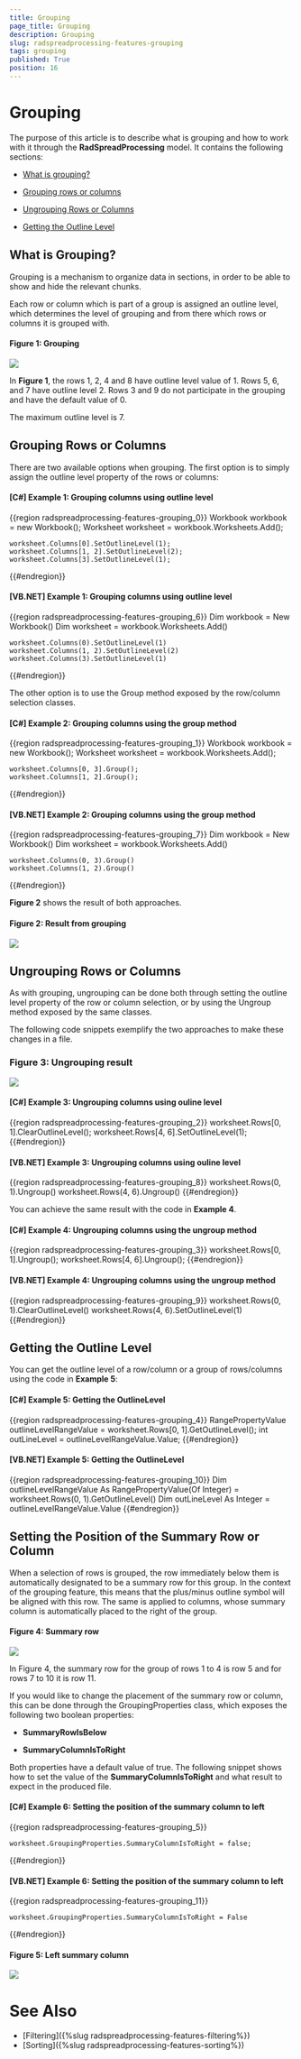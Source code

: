 ```yaml
---
title: Grouping
page_title: Grouping
description: Grouping
slug: radspreadprocessing-features-grouping
tags: grouping
published: True
position: 16
---
```


# Grouping



The purpose of this article is to describe what is grouping and how to work with it through the __RadSpreadProcessing__ model. It contains the following sections:

* [What is grouping?](#what-is-grouping)

* [Grouping rows or columns](#grouping-rows-or-columns)

* [Ungrouping Rows or Columns](#ungrouping-rows-or-columns)

* [Getting the Outline Level](#getting-the-outline-level)


## What is Grouping?

Grouping is a mechanism to organize data in sections, in order to be able to show and hide the relevant chunks. 

Each row or column which is part of a group is assigned an outline level, which determines the level of grouping and from there which rows or columns it is grouped with. 

#### Figure 1: Grouping
![](images/RadSpreadProcessing_Features_Grouping_01.png)

In __Figure 1__, the rows 1, 2, 4 and 8 have outline level value of 1. Rows 5, 6, and 7 have outline level 2. Rows 3 and 9 do not participate in the grouping and have the default value of 0.

The maximum outline level is 7.


## Grouping Rows or Columns

There are two available options when grouping. The first option is to simply assign the outline level property of the rows or columns:

#### __[C#] Example 1: Grouping columns using outline level__

{{region radspreadprocessing-features-grouping_0}}
	Workbook workbook = new Workbook();
	Worksheet worksheet = workbook.Worksheets.Add();
	
	worksheet.Columns[0].SetOutlineLevel(1);
	worksheet.Columns[1, 2].SetOutlineLevel(2);
	worksheet.Columns[3].SetOutlineLevel(1);
{{#endregion}}


#### __[VB.NET] Example 1: Grouping columns using outline level__

{{region radspreadprocessing-features-grouping_6}}
	Dim workbook = New Workbook()
	Dim worksheet = workbook.Worksheets.Add()
	
	worksheet.Columns(0).SetOutlineLevel(1)
	worksheet.Columns(1, 2).SetOutlineLevel(2)
	worksheet.Columns(3).SetOutlineLevel(1)
{{#endregion}}

The other option is to use the Group method exposed by the row/column selection classes.

#### __[C#] Example 2: Grouping columns using the group method__

{{region radspreadprocessing-features-grouping_1}}
	Workbook workbook = new Workbook();
	Worksheet worksheet = workbook.Worksheets.Add();
	
	worksheet.Columns[0, 3].Group();
	worksheet.Columns[1, 2].Group();
{{#endregion}}



#### __[VB.NET] Example 2: Grouping columns using the group method__

{{region radspreadprocessing-features-grouping_7}}
    Dim workbook = New Workbook()
    Dim worksheet = workbook.Worksheets.Add()

    worksheet.Columns(0, 3).Group()
    worksheet.Columns(1, 2).Group()
{{#endregion}}

__Figure 2__ shows the result of both approaches.

#### Figure 2: Result from grouping
![](images/RadSpreadProcessing_Features_Grouping_02.png)

## Ungrouping Rows or Columns

As with grouping, ungrouping can be done both through setting the outline level property of the row or column selection, or by using the Ungroup method exposed by the same classes.

The following code snippets exemplify the two approaches to make these changes in a file.

### Figure 3: Ungrouping result 
![](images/RadSpreadProcessing_Features_Grouping_03.png)


#### __[C#] Example 3: Ungrouping columns using ouline level__

{{region radspreadprocessing-features-grouping_2}}
	worksheet.Rows[0, 1].ClearOutlineLevel();
	worksheet.Rows[4, 6].SetOutlineLevel(1);
{{#endregion}}

#### __[VB.NET] Example 3: Ungrouping columns using ouline level__

{{region radspreadprocessing-features-grouping_8}}
    worksheet.Rows(0, 1).Ungroup()
    worksheet.Rows(4, 6).Ungroup()
{{#endregion}}

You can achieve the same result with the code in __Example 4__.

#### __[C#] Example 4: Ungrouping columns using the ungroup method__

{{region radspreadprocessing-features-grouping_3}}
	worksheet.Rows[0, 1].Ungroup();
	worksheet.Rows[4, 6].Ungroup();
{{#endregion}}

#### __[VB.NET] Example 4: Ungrouping columns using the ungroup method__

{{region radspreadprocessing-features-grouping_9}}
    worksheet.Rows(0, 1).ClearOutlineLevel()
    worksheet.Rows(4, 6).SetOutlineLevel(1)
{{#endregion}}

## Getting the Outline Level

You can get the outline level of a row/column or a group of rows/columns using the code in __Example 5__:


#### __[C#] Example 5: Getting the OutlineLevel__

{{region radspreadprocessing-features-grouping_4}}
	RangePropertyValue<int> outlineLevelRangeValue = worksheet.Rows[0, 1].GetOutlineLevel();
	int outLineLevel = outlineLevelRangeValue.Value;
{{#endregion}}

#### __[VB.NET] Example 5: Getting the OutlineLevel__

{{region radspreadprocessing-features-grouping_10}}
	Dim outlineLevelRangeValue As RangePropertyValue(Of Integer) = worksheet.Rows(0, 1).GetOutlineLevel()
	Dim outLineLevel As Integer = outlineLevelRangeValue.Value
{{#endregion}}

## Setting the Position of the Summary Row or Column

When a selection of rows is grouped, the row immediately below them is automatically designated to be a summary row for this group. In the context of the grouping feature, this means that the plus/minus outline symbol will be aligned with this row. The same is applied to columns, whose summary column is automatically placed to the right of the group.

#### Figure 4: Summary row
![](images/RadSpreadProcessing_Features_Grouping_04.png)

In Figure 4, the summary row for the group of rows 1 to 4 is row 5 and for rows 7 to 10 it is row 11.

If you would like to change the placement of the summary row or column, this can be done through the GroupingProperties class, which exposes the following two boolean properties:

* __SummaryRowIsBelow__

* __SummaryColumnIsToRight__

Both properties have a default value of true. The following snippet shows how to set the value of the __SummaryColumnIsToRight__ and what result to expect in the produced file.

#### __[C#] Example 6: Setting the position of the summary column to left__

{{region radspreadprocessing-features-grouping_5}}

    worksheet.GroupingProperties.SummaryColumnIsToRight = false;

{{#endregion}}

#### __[VB.NET] Example 6: Setting the position of the summary column to left__

{{region radspreadprocessing-features-grouping_11}}

	worksheet.GroupingProperties.SummaryColumnIsToRight = False

{{#endregion}}

#### Figure 5: Left summary column
![](images/RadSpreadProcessing_Features_Grouping_05.png)

# See Also

* [Filtering]({%slug radspreadprocessing-features-filtering%})
* [Sorting]({%slug radspreadprocessing-features-sorting%})

